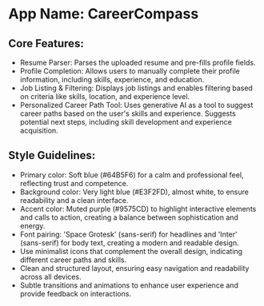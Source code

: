 # **App Name**: CareerCompass

## Core Features:

- Resume Parser: Parses the uploaded resume and pre-fills profile fields.
- Profile Completion: Allows users to manually complete their profile information, including skills, experience, and education.
- Job Listing & Filtering: Displays job listings and enables filtering based on criteria like skills, location, and experience level.
- Personalized Career Path Tool: Uses generative AI as a tool to suggest career paths based on the user's skills and experience. Suggests potential next steps, including skill development and experience acquisition.

## Style Guidelines:

- Primary color: Soft blue (#64B5F6) for a calm and professional feel, reflecting trust and competence. 
- Background color: Very light blue (#E3F2FD), almost white, to ensure readability and a clean interface. 
- Accent color: Muted purple (#9575CD) to highlight interactive elements and calls to action, creating a balance between sophistication and energy.
- Font pairing: 'Space Grotesk' (sans-serif) for headlines and 'Inter' (sans-serif) for body text, creating a modern and readable design.
- Use minimalist icons that complement the overall design, indicating different career paths and skills.
- Clean and structured layout, ensuring easy navigation and readability across all devices.
- Subtle transitions and animations to enhance user experience and provide feedback on interactions.